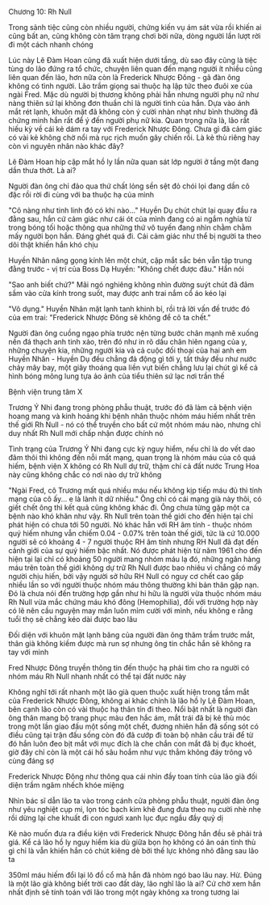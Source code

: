 




Chương 10: Rh Null


Trong sảnh tiệc cũng còn nhiều người, chứng kiến vụ ám sát vừa rồi khiến ai cũng bất an, cũng không còn tâm trạng chơi bời nữa, dòng người lần lượt rời đi một cách nhanh chóng

Lúc này Lê Đàm Hoan cũng đã xuất hiện dưới tầng, dù sao đây cũng là tiệc tùng do lão đứng ra tổ chức, chuyện liên quan đến mạng người ít nhiều cũng liên quan đến lão, hơn nữa còn là Frederick Nhược Đông - gã đàn ông không có tình người. Lão trầm giọng sai thuộc hạ lập tức theo đuôi xe của ngài Fred. Mặc dù người bị thương không phải hắn nhưng người phụ nữ như nàng thiên sứ lại không đơn thuần chỉ là người tình của hắn. Dựa vào ánh mắt rét lạnh, khuôn mặt đã không còn ý cười nhàn nhạt như bình thường đã chứng minh hắn rất để ý đến người phụ nữ kia. Quan trọng nữa là, lão rất hiếu kỳ về cái kẻ dám ra tay với Frederick Nhược Đông. Chưa gì đã cảm giác có vài kẻ không chờ nổi mà rục rịch muốn gây chiến rồi. Là kẻ thù riêng hay còn vì nguyên nhân nào khác đây?

Lê Đàm Hoan híp cặp mắt hồ ly lần nữa quan sát lớp người ở tầng một đang dần thưa thớt. Là ai?

Người đàn ông chỉ đảo qua thứ chất lỏng sền sệt đỏ chói lọi đang dần cô đặc rồi rời đi cùng với ba thuộc hạ của mình

"Cô nàng như tinh linh đó có khi nào..." Huyền Dụ chút chút lại quay đầu ra đằng sau, hắn cứ cảm giác như cái ót của mình đang có ai ngắm nghía từ trong bóng tối hoặc thông qua những thứ vô tuyến đang nhìn chằm chằm mấy người bọn hắn. Đáng ghét quá đi. Cái cảm giác như thể bị người ta theo dõi thật khiến hắn khó chịu

Huyền Nhân nâng gọng kính lên một chút, cặp mắt sắc bén vẫn tập trung đằng trước - vị trí của Boss Dạ Huyền: "Không chết được đâu." Hắn nói

"Sao anh biết chứ?" Mãi ngó nghiêng không nhìn đường suýt chút đã đâm sầm vào cửa kính trong suốt, may được anh trai nắm cổ áo kéo lại

"Vô dụng." Huyền Nhân mặt lạnh tanh khinh bỉ, rồi trả lời vấn đề trước đó của em trai: "Frederick Nhược Đông sẽ không để cô ta chết."

Người đàn ông cuồng ngạo phía trước nện từng bước chân mạnh mẽ xuống nền đá thạch anh tinh xảo, trên đó như in rõ dấu chân hiên ngang của y, những chuyện kia, những người kia và cả cuộc đối thoại của hai anh em Huyền Nhân - Huyền Dụ đều chẳng đả động gì tới y, tất thảy đều như nước chảy mây bay, một giây thoáng qua liền vụt biến chẳng lưu lại chút gì kể cả hình bóng mông lung tựa ảo ảnh của tiểu thiên sứ lạc nơi trần thế

Bệnh viện trung tâm X

Trương Ý Nhi đang trong phòng phẫu thuật, trước đó đã làm cả bệnh viện hoang mang và kinh hoảng khi bệnh nhân thuộc nhóm máu hiếm nhất trên thế giới Rh Null - nó có thể truyền cho bất cứ một nhóm máu nào, nhưng chỉ duy nhất Rh Null mới chấp nhận được chính nó

Tình trạng của Trương Ý Nhi đang cực kỳ nguy hiểm, nếu chỉ là do vết dao đâm thôi thì không đến nỗi mất mạng, quan trọng là nhóm máu của cô quá hiếm, bệnh viện X không có Rh Null dự trữ, thậm chí cả đất nước Trung Hoa này cũng không chắc có nơi nào dự trữ không

"Ngài Fred, cô Trương mất quá nhiều máu nếu không kịp tiếp máu đủ thì tính mạng của cô ấy... e là lành ít dữ nhiều." Ông chỉ có cái mạng già này thôi, có giết chết ông thì kết quả cũng không khác đi. Ông chưa từng gặp một ca bệnh nào khó khăn như vậy. Rh Null trên toàn thế giới cho đến hiện tại chỉ phát hiện có chưa tới 50 người. Nó khác hẳn với RH âm tính - thuộc nhóm quý hiếm nhưng vẫn chiếm 0.04 - 0.07% trên toàn thế giới, tức là cứ 10.000 người sẽ có khoảng 4 - 7 người thuộc RH âm tính nhưng RH Null đã đạt đến cảnh giới của sự quý hiếm bậc nhất. Nó được phát hiện từ năm 1961 cho đến hiện tại lại chỉ có khoảng 50 người mang nhóm máu lạ đó, những ngân hàng máu trên toàn thế giới không dự trữ Rh Null được bao nhiêu vì chẳng có mấy người chịu hiến, bởi vậy người sở hữu RH Null có nguy cơ chết cao gấp nhiều lần so với người thuộc nhóm máu thông thường khi bản thân gặp nạn. Đó là chưa nói đến trường hợp gần như hi hữu là người vừa thuộc nhóm máu Rh Null vừa mắc chứng máu khó đông (Hemophilia), đối với trường hợp này có lẽ nên cầu nguyện may mắn luôn mỉm cười với mình, nếu không e rằng tuổi thọ sẽ chẳng kéo dài được bao lâu

Đối diện với khuôn mặt lạnh băng của người đàn ông thâm trầm trước mắt, thân già không kiềm được mà run sợ nhưng ông tin chắc hắn sẽ không ra tay với mình

Fred Nhược Đông truyền thông tin đến thuộc hạ phải tìm cho ra người có nhóm máu Rh Null nhanh nhất có thể tại đất nước này

Không nghĩ tới rất nhanh một lão già quen thuộc xuất hiện trong tầm mắt của Frederick Nhược Đông, không ai khác chính là lão hồ ly Lê Đàm Hoan, bên cạnh lão còn có vài thuộc hạ thân tín đi theo. Nổi bật nhất là người đàn ông thân mang bộ trang phục màu đen hắc ám, mắt trái đã bị kẻ thù móc trong một lần giao đấu một sống một chết, đương nhiên hắn đã sống sót có điều cũng tại trận đấu sống còn đó đã cướp đi toàn bộ nhãn cầu trái để từ đó hắn luôn đeo bịt mắt với mục đích là che chắn con mắt đã bị đục khoét, giờ đây chỉ còn là một cái hố sâu hoắm như vực thẳm không đáy trông vô cùng đáng sợ

Frederick Nhược Đông như thông qua cái nhìn đầy toan tính của lão già đối diện trầm ngâm nhếch khóe miệng

Nhìn bác sĩ dẫn lão ta vào trong cánh cửa phòng phẫu thuật, người đàn ông như yêu nghiệt cụp mi, lọn tóc bạch kim khẽ đung đưa theo nụ cười nhè nhẹ rồi dừng lại che khuất đi con ngươi xanh lục đục ngầu đầy quỷ dị

Kẻ nào muốn đưa ra điều kiện với Frederick Nhược Đông hắn đều sẽ phải trả giá. Kể cả lão hồ ly nguy hiểm kia dù giữa bọn họ không có ân oán tình thù gì chỉ là vẫn khiến hắn có chút kiêng dè bởi thế lực không nhỏ đằng sau lão ta

350ml máu hiếm đổi lại lô đồ cổ mà hắn đã nhòm ngó bao lâu nay. Hừ. Đúng là một lão già không biết trời cao đất dày, lão nghĩ lão là ai? Cứ chờ xem hắn nhất định sẽ tính toán với lão trong một ngày không xa trong tương lai



